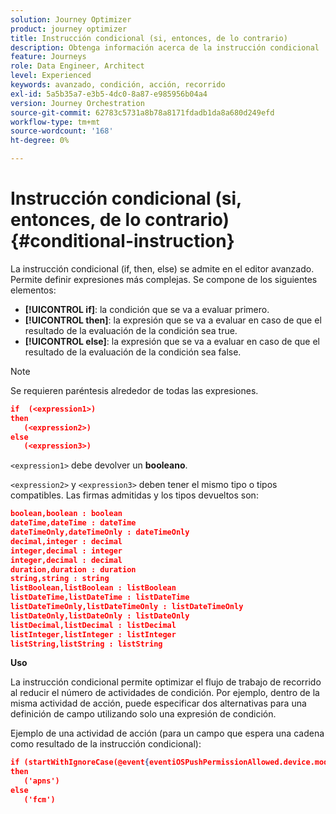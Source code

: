 ```yaml
---
solution: Journey Optimizer
product: journey optimizer
title: Instrucción condicional (si, entonces, de lo contrario)
description: Obtenga información acerca de la instrucción condicional
feature: Journeys
role: Data Engineer, Architect
level: Experienced
keywords: avanzado, condición, acción, recorrido
exl-id: 5a5b35a7-e3b5-4dc0-8a87-e985956b04a4
version: Journey Orchestration
source-git-commit: 62783c5731a8b78a8171fdadb1da8a680d249efd
workflow-type: tm+mt
source-wordcount: '168'
ht-degree: 0%

---
```


# Instrucción condicional (si, entonces, de lo contrario) {#conditional-instruction}

La instrucción condicional (if, then, else) se admite en el editor avanzado. Permite definir expresiones más complejas. Se compone de los siguientes elementos:

* **[!UICONTROL if]**: la condición que se va a evaluar primero.
* **[!UICONTROL then]**: la expresión que se va a evaluar en caso de que el resultado de la evaluación de la condición sea true.
* **[!UICONTROL else]**: la expresión que se va a evaluar en caso de que el resultado de la evaluación de la condición sea false.

>[!NOTE]
>
>Se requieren paréntesis alrededor de todas las expresiones.

```json
if  (<expression1>)
then
   (<expression2>)
else
   (<expression3>)
```

`<expression1>` debe devolver un **booleano**.

`<expression2>` y `<expression3>` deben tener el mismo tipo o tipos compatibles. Las firmas admitidas y los tipos devueltos son:

```json
boolean,boolean : boolean
dateTime,dateTime : dateTime
dateTimeOnly,dateTimeOnly : dateTimeOnly
decimal,integer : decimal
integer,decimal : integer
integer,decimal : decimal
duration,duration : duration
string,string : string
listBoolean,listBoolean : listBoolean
listDateTime,listDateTime : listDateTime
listDateTimeOnly,listDateTimeOnly : listDateTimeOnly
listDateOnly,listDateOnly : listDateOnly
listDecimal,listDecimal : listDecimal
listInteger,listInteger : listInteger
listString,listString : listString
```

**Uso**

La instrucción condicional permite optimizar el flujo de trabajo de recorrido al reducir el número de actividades de condición. Por ejemplo, dentro de la misma actividad de acción, puede especificar dos alternativas para una definición de campo utilizando solo una expresión de condición.

Ejemplo de una actividad de acción (para un campo que espera una cadena como resultado de la instrucción condicional):

```json
if (startWithIgnoreCase(@event{eventiOSPushPermissionAllowed.device.model}, 'iPad') or startWithIgnoreCase(@event{eventiOSPushPermissionAllowed.device.model}, 'iOS'))
then
   ('apns')
else
   ('fcm')
```
